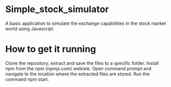 # Simple_stock_simulator
A basic application to simulate the exchange capabilities in the stock market world using Javascript.

# How to get it running
Clone the repository, extract and save the files to a specific folder.
Install npm from the npm (npmjs.com) webiste.
Open command prompt and navigate to the location where the extracted files are stored.
Run the command npm start.

